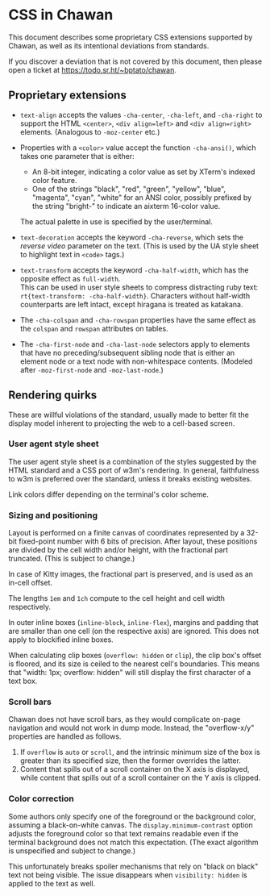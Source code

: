 <!-- MANON
% cha-css(7) | Image support in Chawan
MANOFF -->

# CSS in Chawan

This document describes some proprietary CSS extensions supported by
Chawan, as well as its intentional deviations from standards.

If you discover a deviation that is not covered by this document, then
please open a ticket at <https://todo.sr.ht/~bptato/chawan>.

## Proprietary extensions

* `text-align` accepts the values `-cha-center`, `-cha-left`, and
  `-cha-right` to support the HTML `<center>`, `<div align=left>`
  and `<div align=right>` elements.  (Analogous to `-moz-center` etc.)

* Properties with a `<color>` value accept the function `-cha-ansi()`,
  which takes one parameter that is either:

	- An 8-bit integer, indicating a color value as set by XTerm's
	  indexed color feature.
	- One of the strings "black", "red", "green", "yellow", "blue",
	  "magenta", "cyan", "white" for an ANSI color, possibly
	  prefixed by the string "bright-" to indicate an aixterm
	  16-color value.

  The actual palette in use is specified by the user/terminal.

* `text-decoration` accepts the keyword `-cha-reverse`, which sets
  the *reverse video* parameter on the text.  (This is used by the UA
  style sheet to highlight text in `<code>` tags.)

* `text-transform` accepts the keyword `-cha-half-width`, which has the
  opposite effect as `full-width`.<br>
  This can be used in user style sheets to compress distracting ruby
  text: `rt{text-transform: -cha-half-width}`.  Characters without
  half-width counterparts are left intact, except hiragana is treated as
  katakana.

* The `-cha-colspan` and `-cha-rowspan` properties have the same effect
  as the `colspan` and `rowspan` attributes on tables.

* The `-cha-first-node` and `-cha-last-node` selectors apply to elements
  that have no preceding/subsequent sibling node that is either an
  element node or a text node with non-whitespace contents.  (Modeled
  after `-moz-first-node` and `-moz-last-node`.)

## Rendering quirks

These are willful violations of the standard, usually made to better fit
the display model inherent to projecting the web to a cell-based screen.

### User agent style sheet

The user agent style sheet is a combination of the styles suggested by
the HTML standard and a CSS port of w3m's rendering.  In general,
faithfulness to w3m is preferred over the standard, unless it breaks
existing websites.

Link colors differ depending on the terminal's color scheme.

### Sizing and positioning

Layout is performed on a finite canvas of coordinates represented by a
32-bit fixed-point number with 6 bits of precision.  After layout, these
positions are divided by the cell width and/or height, with the
fractional part truncated.  (This is subject to change.)

In case of Kitty images, the fractional part is preserved, and is used
as an in-cell offset.

The lengths `1em` and `1ch` compute to the cell height and cell width
respectively.

In outer inline boxes (`inline-block`, `inline-flex`), margins and
padding that are smaller than one cell (on the respective axis) are
ignored.  This does not apply to blockified inline boxes.

When calculating clip boxes (`overflow: hidden` or `clip`), the clip
box's offset is floored, and its size is ceiled to the nearest cell's
boundaries.  This means that "width: 1px; overflow: hidden" will still
display the first character of a text box.

### Scroll bars

Chawan does not have scroll bars, as they would complicate on-page
navigation and would not work in dump mode.  Instead, the "overflow-x/y"
properties are handled as follows.

1. If `overflow` is `auto` or `scroll`, and the intrinsic minimum size
   of the box is greater than its specified size, then the former
   overrides the latter.
2. Content that spills out of a scroll container on the X axis is
   displayed, while content that spills out of a scroll container on the
   Y axis is clipped.

### Color correction

Some authors only specify one of the foreground or the background color,
assuming a black-on-white canvas.  The `display.minimum-contrast` option
adjusts the foreground color so that text remains readable even if the
terminal background does not match this expectation.  (The exact
algorithm is unspecified and subject to change.)

This unfortunately breaks spoiler mechanisms that rely on "black on
black" text not being visible.  The issue disappears when `visibility:
hidden` is applied to the text as well.

<!-- MANON

## See also

**cha**(1)
MANOFF -->
